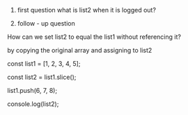 1. first question
what is list2 when it is logged out?

2. follow - up question





How can we set list2 to equal the list1 without referencing it?


by copying the original array and assigning to list2


const list1 = [1, 2, 3, 4, 5];

const list2 = list1.slice();

list1.push(6, 7, 8);

console.log(list2);

